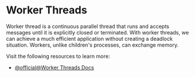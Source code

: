 # Worker Threads

Worker thread is a continuous parallel thread that runs and accepts messages until it is explicitly closed or terminated.
With worker threads, we can achieve a much efficient application without creating a deadlock situation. Workers, unlike children's processes, can exchange memory.

Visit the following resources to learn more:

- [@official@Worker Threads Docs](https://nodejs.org/api/worker_threads.html#worker-threads)
